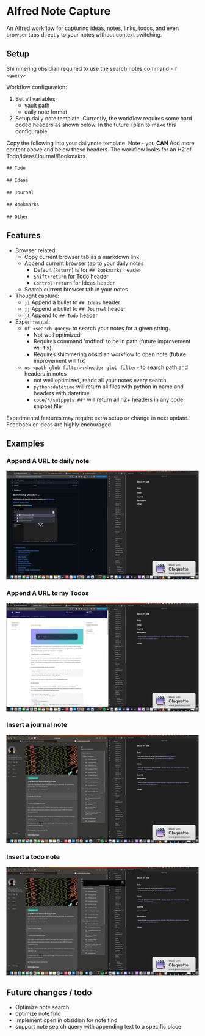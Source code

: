 # Alfred Note Capture
An [Alfred](https://www.alfredapp.com/) workflow for capturing ideas, notes, links, todos, and even browser tabs directly to your notes without context switching.

## Setup 
Shimmering obsidian required to use the search notes command - `f <query>`

Workflow configuration:
1. Set all variables
    - vault path
    - daily note format
2. Setup daily note template. Currently, the workflow requires some hard coded headers as shown below. In the future I plan to make this configurable.


Copy the following into your dailynote template. Note - you **CAN** Add more content above and below these headers. The workflow looks for an H2 of Todo/Ideas/Journal/Bookmakrs.

```
## Todo

## Ideas

## Journal

## Bookmarks

## Other
```

## Features
- Browser related:
    - Copy current browser tab as a markdown link
    - Append current browser tab to your daily notes
        - Default (`Return`) is for `## Bookmarks` header
        - `Shift+return` for Todo header
        - `Control+return` for Ideas header
    - Search current browser tab in your notes
- Thought capture:
    - `ji` Append a bullet to `## Ideas` header
    - `jj` Append a bullet to `## Journal` header
    - `jt` Append to `## Todo` header
- Experimental: 
    - `nf <search query>` to search your notes for a given string. 
        - Not well optimized
        - Requires command 'mdfind' to be in path (future improvement will fix).
        - Requires shimmering obsidian workflow to open note (future improvement will fix)
    - `ns <path glob filter>:<header glob filter>` to search path and headers in notes
        - not well optimized, reads all your notes every search.
        - `python:datetime` will return all files with python in name and headers with datetime
        - `code/*/snippets:##*` will return all h2+ headers in any code snippet file

Experimental features may require extra setup or change in next update. Feedback or ideas are highly encouraged.

## Examples

### Append A URL to daily note
![Alt Text](gifs/append_url.gif)

### Append A URL to my Todos
![Alt Text](gifs/append_todo_url.gif)

### Insert a journal note
![Alt Text](gifs/insert_journal_note.gif)

### Insert a todo note
![Alt Text](gifs/insert_todo_note.gif)


## Future changes / todo
- Optimize note search
- optimize note find
- Implement open in obsidian for note find
- support note search query with appending text to a specific place